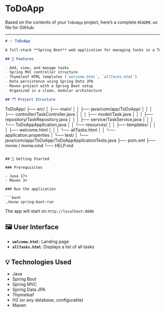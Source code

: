 # ToDoApp

Based on the contents of your `ToDoApp` project, here’s a complete `README.md` file for GitHub:

---

```markdown
# ✅ ToDoApp

A full-stack **Spring Boot** web application for managing tasks in a To-Do list. This project follows a layered architecture using Spring MVC, Spring Data JPA, and Thymeleaf for rendering HTML templates.

## 🌟 Features

- Add, view, and manage tasks
- Spring MVC controller structure
- Thymeleaf HTML templates (`welcome.html`, `allTasks.html`)
- Data persistence using Spring Data JPA
- Maven project with a Spring Boot setup
- Organized in a clean, modular architecture

## 🗂 Project Structure

```
ToDoApp/
├── src/
│   ├── main/
│   │   ├── java/com/app/ToDoApp/
│   │   │   ├── controller/TaskController.java
│   │   │   ├── model/Task.java
│   │   │   ├── repository/TaskRepository.java
│   │   │   ├── service/TaskService.java
│   │   │   └── ToDoAppApplication.java
│   │   └── resources/
│   │       ├── templates/
│   │       │   ├── welcome.html
│   │       │   └── allTasks.html
│   │       └── application.properties
│   └── test/
│       └── java/com/app/ToDoApp/ToDoAppApplicationTests.java
├── pom.xml
├── mvnw / mvnw.cmd
└── HELP.md
```

## 🚀 Getting Started

### Prerequisites

- Java 17+
- Maven 3+

### Run the application

```bash
./mvnw spring-boot:run
```

The app will start on `http://localhost:8080`

## 🖼 User Interface

- **`welcome.html`**: Landing page
- **`allTasks.html`**: Displays a list of all tasks


## 💡 Technologies Used

- Java
- Spring Boot
- Spring MVC
- Spring Data JPA
- Thymeleaf
- H2 (or any database, configurable)
- Maven

